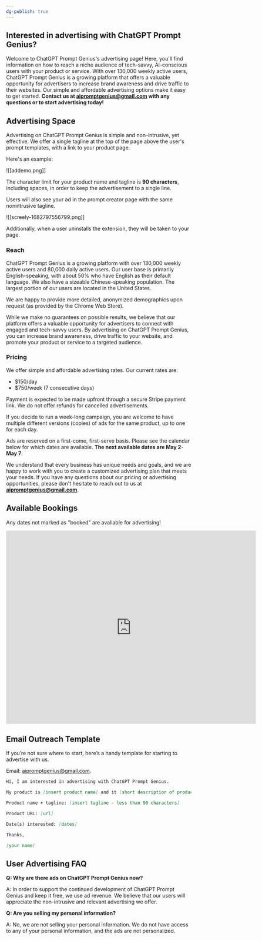 ```yaml
---
dg-publish: true
---
```

## Interested in advertising with ChatGPT Prompt Genius?

Welcome to ChatGPT Prompt Genius's advertising page! Here, you'll find information on how to reach a niche audience of tech-savvy, AI-conscious users with your product or service. With over 130,000 weekly active users, ChatGPT Prompt Genius is a growing platform that offers a valuable opportunity for advertisers to increase brand awareness and drive traffic to their websites. Our simple and affordable advertising options make it easy to get started. **Contact us at [aipromptgenius@gmail.com](mailto:aipromptgenius@gmail.com) with any questions or to start advertising today!**

## Advertising Space

Advertising on ChatGPT Prompt Genius is simple and non-intrusive, yet effective. We offer a single tagline at the top of the page above the user's prompt templates, with a link to your product page. 

Here's an example:

![[addemo.png]]

The character limit for your product name and tagline is **90 characters**, including spaces, in order to keep the advertisement to a single line.

Users will also see your ad in the prompt creator page with the same nonintrusive tagline.

![[screely-1682797556799.png]]

Additionally, when a user uninstalls the extension, they will be taken to your page.

### Reach

ChatGPT Prompt Genius is a growing platform with over 130,000 weekly active users and 80,000 daily active users. Our user base is primarily English-speaking, with about 50% who have English as their default language. We also have a sizeable Chinese-speaking population. The largest portion of our users are located in the United States. 

We are happy to provide more detailed, anonymized demographics upon request (as provided by the Chrome Web Store). 

While we make no guarantees on possible results, we believe that our platform offers a valuable opportunity for advertisers to connect with engaged and tech-savvy users. By advertising on ChatGPT Prompt Genius, you can increase brand awareness, drive traffic to your website, and promote your product or service to a targeted audience.

### **Pricing**

We offer simple and affordable advertising rates. Our current rates are:

- $150/day
- $750/week (7 consecutive days)

Payment is expected to be made upfront through a secure Stripe payment link. We do not offer refunds for cancelled advertisements.

If you decide to run a week-long campaign, you are welcome to have multiple different versions  (copies) of ads for the same product, up to one for each day. 

Ads are reserved on a first-come, first-serve basis. Please see the calendar below for which dates are available. **The next available dates are May 2-May 7**. 

We understand that every business has unique needs and goals, and we are happy to work with you to create a customized advertising plan that meets your needs. If you have any questions about our pricing or advertising opportunities, please don't hesitate to reach out to us at **[aipromptgenius@gmail.com](mailto:aipromptgenius@gmail.com)**.

## Available Bookings
Any dates not marked as "booked" are avaliable for advertising! 

<iframe src="https://calendar.google.com/calendar/embed?src=aipromptgenius%40gmail.com&ctz=America%2FBoise" style="border: 0" width="680" height="525" frameborder="0" scrolling="no"></iframe>

## Email Outreach Template

If you’re not sure where to start, here’s a handy template for starting to advertise with us. 

Email: [aipromptgenius@gmail.com](mailto:aipromptgenius@gmail.com).

```markdown
Hi, I am interested in advertising with ChatGPT Prompt Genius. 

My product is [insert product name] and it [short description of product]

Product name + tagline: [insert tagline - less than 90 characters]

Product URL: [url]

Date(s) interested: [dates] 

Thanks,

[your name]
```

## User Advertising FAQ

**Q: Why are there ads on ChatGPT Prompt Genius now?**

A: In order to support the continued development of ChatGPT Prompt Genius and keep it free, we use ad revenue. We believe that our users will appreciate the non-intrusive and relevant advertising we offer.

**Q: Are you selling my personal information?**

A: No, we are not selling your personal information. We do not have access to any of your personal information, and the ads are not personalized.